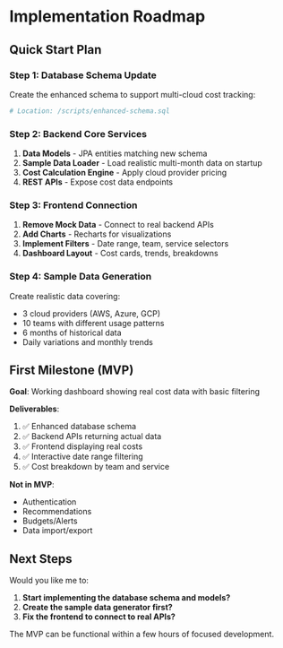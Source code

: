 # Implementation Roadmap

## Quick Start Plan

### Step 1: Database Schema Update

Create the enhanced schema to support multi-cloud cost tracking:

```bash
# Location: /scripts/enhanced-schema.sql
```

### Step 2: Backend Core Services

1. **Data Models** - JPA entities matching new schema
2. **Sample Data Loader** - Load realistic multi-month data on startup
3. **Cost Calculation Engine** - Apply cloud provider pricing
4. **REST APIs** - Expose cost data endpoints

### Step 3: Frontend Connection

1. **Remove Mock Data** - Connect to real backend APIs
2. **Add Charts** - Recharts for visualizations
3. **Implement Filters** - Date range, team, service selectors
4. **Dashboard Layout** - Cost cards, trends, breakdowns

### Step 4: Sample Data Generation

Create realistic data covering:

- 3 cloud providers (AWS, Azure, GCP)
- 10 teams with different usage patterns
- 6 months of historical data
- Daily variations and monthly trends

## First Milestone (MVP)

**Goal**: Working dashboard showing real cost data with basic filtering

**Deliverables**:

1. ✅ Enhanced database schema
2. ✅ Backend APIs returning actual data
3. ✅ Frontend displaying real costs
4. ✅ Interactive date range filtering
5. ✅ Cost breakdown by team and service

**Not in MVP**:

- Authentication
- Recommendations
- Budgets/Alerts
- Data import/export

## Next Steps

Would you like me to:

1. **Start implementing the database schema and models?**
2. **Create the sample data generator first?**
3. **Fix the frontend to connect to real APIs?**

The MVP can be functional within a few hours of focused development.
